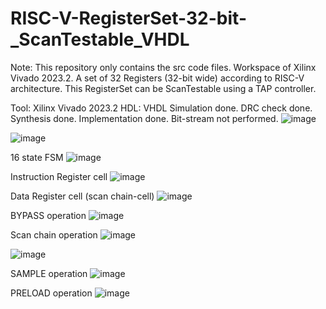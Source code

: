 # RISC-V-RegisterSet-32-bit-_ScanTestable_VHDL

Note: This repository only contains the src code files. Workspace of Xilinx Vivado 2023.2.
A set of 32 Registers (32-bit wide) according to RISC-V architecture.
This RegisterSet can be ScanTestable using a TAP controller.

Tool: Xilinx Vivado 2023.2 
HDL: VHDL 
Simulation done. 
DRC check done. 
Synthesis done. 
Implementation done.
Bit-stream not performed.
![image](https://github.com/user-attachments/assets/51fac44d-968e-421d-be29-7b8f0a03a2c7)

![image](https://github.com/user-attachments/assets/0a99fdab-b536-49f4-9a9b-0d3ba366456c)

16 state FSM
![image](https://github.com/user-attachments/assets/4c4501bd-59e7-4602-aae2-276429a3b326)

Instruction Register cell
![image](https://github.com/user-attachments/assets/dd4367cd-08ff-4a36-acc2-e3fd7cbe751c)

Data Register cell (scan chain-cell)
![image](https://github.com/user-attachments/assets/2e189649-a31b-4416-902e-9a0795e3086d)

BYPASS operation
![image](https://github.com/user-attachments/assets/d01f8904-4cd5-4c86-a330-c09ca517a288)

Scan chain operation
![image](https://github.com/user-attachments/assets/0f7be94d-347c-4986-aabe-250109e4799a)

![image](https://github.com/user-attachments/assets/27a8dc47-b7a7-437e-82d0-e8a71f1891e3)

SAMPLE operation
![image](https://github.com/user-attachments/assets/7d5fd096-2cc1-4a3c-9788-a9e928d1b9cb)

PRELOAD operation
![image](https://github.com/user-attachments/assets/bd3a2f5d-b1f7-4e09-88f4-f8623d2cd61e)
